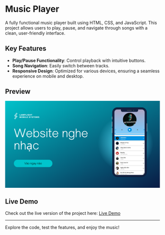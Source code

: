 # Music Player

A fully functional music player built using HTML, CSS, and JavaScript. This project allows users to play, pause, and navigate through songs with a clean, user-friendly interface.

## Key Features

- **Play/Pause Functionality**: Control playback with intuitive buttons.
- **Song Navigation**: Easily switch between tracks.
- **Responsive Design**: Optimized for various devices, ensuring a seamless experience on mobile and desktop.

## Preview

![Demo](./asset/img/demo2.png)

## Live Demo

Check out the live version of the project here: [Live Demo](https://nguyenvanduydev001.github.io/Music-player/)

---

Explore the code, test the features, and enjoy the music!
